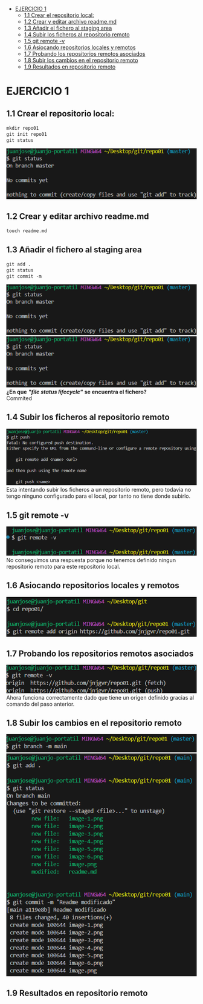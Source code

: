- [EJERCICIO 1](#ejercicio-1)
  - [1.1 Crear el repositorio local:](#11-crear-el-repositorio-local)
  - [1.2 Crear y editar archivo readme.md](#12-crear-y-editar-archivo-readmemd)
  - [1.3 Añadir el fichero al staging area](#13-añadir-el-fichero-al-staging-area)
  - [1.4 Subir los ficheros al repositorio remoto](#14-subir-los-ficheros-al-repositorio-remoto)
  - [1.5 git remote -v](#15-git-remote--v)
  - [1.6 Asiocando repositorios locales y remotos](#16-asiocando-repositorios-locales-y-remotos)
  - [1.7 Probando los repositorios remotos asociados](#17-probando-los-repositorios-remotos-asociados)
  - [1.8 Subir los cambios en el repositorio remoto](#18-subir-los-cambios-en-el-repositorio-remoto)
  - [1.9 Resultados en repositorio remoto](#19-resultados-en-repositorio-remoto)

# EJERCICIO 1
## 1.1 Crear el repositorio local:
```
mkdir repo01
git init repo01
git status
```
![alt text](image-2.png)
## 1.2 Crear y editar archivo readme.md
```
touch readme.md
```
## 1.3 Añadir el fichero al staging area
```
git add .
git status
git commit -m
```
![alt text](image-3.png)  
![alt text](image-4.png)
__¿En que__ ___"file status lifecycle"___ __se encuentra el fichero?__  
Commited
## 1.4 Subir los ficheros al repositorio remoto
![alt text](image.png)  Esta intentando subir los ficheros a un repositorio remoto, pero todavia no tengo ninguno configurado para el local, por tanto no tiene donde subirlo.

## 1.5 git remote -v
![alt text](image-1.png)  
No conseguimos una respuesta porque no tenemos definido ningun repositorio remoto para este repositorio local.
## 1.6 Asiocando repositorios locales y remotos
![alt text](image-5.png)
## 1.7 Probando los repositorios remotos asociados
![alt text](image-6.png)  
Ahora funciona correctamente dado que tiene un origen definido gracias al comando del paso anterior.
## 1.8 Subir los cambios en el repositorio remoto
![alt text](image-7.png)
![alt text](image-8.png)
## 1.9 Resultados en repositorio remoto
